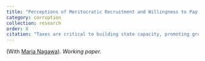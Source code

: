 ```yaml
---
title: "Perceptions of Meritocratic Recruitment and Willingness to Pay Taxes."
category: corruption
collection: research
order: 8
citation: "Taxes are critical to building state capacity, promoting growth, and maintaining the welfare state. However, many developing countries struggle to ensure tax compliance and shore up their tax revenues. The literature outlines several reasons: low levels of voluntary tax compliance, large informal sectors. and limited state capacity to collect taxes. However, this literature does not sufficiently address how citizens' perceptions of the state might impact their willingness to pay taxes. In this paper, we examine how citizen perceptions of recruitment and promotion practices in government agencies affect their willingness to pay taxes. Because nepotism and patronage signal corruption, particularistic, and poor service delivery, we expect citizens who perceive higher levels of non-meritocratic practices in the state apparatus to be less willing to pay taxes. Furthermore, we expect that administrative units where citizens perceive higher levels of non-meritocratic practices collect lower tax revenues. We will test our argument using data from two sources. First, we will rely on original data from a household survey conducted in Guatemala in the summer of 2022 (n=1,500). Our second source of data is administrative. We rely municipal tax collection data collected by the Guatemalan Ministry of Finance in 2022 for the municipalities in our sample."
---
```


(With [Maria Nagawa](https://www.marianagawa.com/)). *Working paper.*